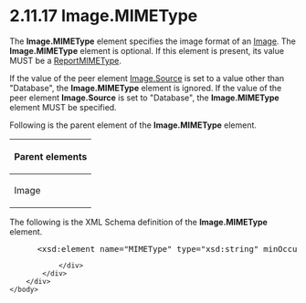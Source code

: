 <html dir="LTR" xmlns:mshelp="http://msdn.microsoft.com/mshelp" xmlns:ddue="http://ddue.schemas.microsoft.com/authoring/2003/5" xmlns:xlink="http://www.w3.org/1999/xlink" xmlns:tool="http://www.microsoft.com/tooltip">
    <head>
        <meta http-equiv="Content-Type" content="text/html; CHARSET=utf-8"></meta>
        <meta name="save" content="history"></meta>
        <title>2.11.17 Image.MIMEType</title>
        <xml>
            <mshelp:toctitle title="2.11.17 Image.MIMEType"></mshelp:toctitle>
            <mshelp:rltitle title="[MS-RDL]: Image.MIMEType"></mshelp:rltitle>
            <mshelp:keyword index="A" term="71e3fcbb-9caa-42e3-b181-1532409aed25"></mshelp:keyword>
            <mshelp:attr name="DCSext.ContentType" value="open specification"></mshelp:attr>
            <mshelp:attr name="AssetID" value="71e3fcbb-9caa-42e3-b181-1532409aed25"></mshelp:attr>
            <mshelp:attr name="TopicType" value="kbRef"></mshelp:attr>
            <mshelp:attr name="DCSext.Title" value="[MS-RDL]: Image.MIMEType" />
        </xml>
    </head>
    <body>
        <div id="header">
            <h1 class="heading">2.11.17 Image.MIMEType</h1>
        </div>
        <div id="mainSection">
            <div id="mainBody">
                <div id="allHistory" class="saveHistory"></div>
                <div id="sectionSection0" class="section" name="collapseableSection">
                    

<p>The <b>Image.MIMEType</b> element specifies the image format
of an <a href="63e1e5ab-7c49-4f62-8dbd-62d85de2b153.html">Image</a>. The <b>Image.MIMEType</b>
element is optional. If this element is present, its value MUST be a <a href="7e89fcbb-b433-48dd-819c-14d70e3b45bf.html">ReportMIMEType</a>. </p>

<p>If the value of the peer element <a href="ff4d3c03-cee0-4a51-a40b-9c012fee1596.html">Image.Source</a> is set to a
value other than &quot;Database&quot;, the <b>Image.MIMEType</b> element is
ignored. If the value of the peer element <b>Image.Source</b> is set to
&quot;Database&quot;, the <b>Image.MIMEType</b> element MUST be specified.</p>

<p>Following is the parent element of the <b>Image.MIMEType</b>
element.</p>

<table>
 <thead>
  <tr>
   <th>
   <p>Parent elements</p>
   </th>
  </tr>
 </thead>
 <tr>
  <td>
  <p>Image</p>
  </td>
 </tr>
</table>

<p>The following is the XML Schema definition of the <b>Image.MIMEType</b>
element.</p>

<dl>
<dd>
<div><pre> &lt;xsd:element name=&quot;MIMEType&quot; type=&quot;xsd:string&quot; minOccurs=&quot;0&quot; /&gt;
</pre></div>
</dd></dl>


                </div>
            </div>
        </div>
    </body>
</html>